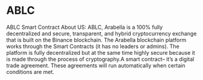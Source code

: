 # ABLC
ABLC Smart Contract
About US:
ABLC, Arabella is a 100% fully decentralized and secure, transparent, and hybrid cryptocurrency exchange that is built on the Binance blockchain.
The Arabella blockchain platform works through the Smart Contracts (it has no leaders or admins). The platform is fully decentralized but at the same time highly secure because it is made through the process of cryptography.A smart contract– it’s a digital trade agreement. These agreements will run automatically when certain conditions are met.
